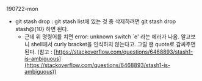 190722-mon

- git stash drop : git stash list에 있는 것 중 삭제하려면 git stash drop stash@{10} 하면 된다.
    - 근데 위 명령어를 치면 error: unknown switch `e' 라는 에러가 나옴. 알고보니 shell에서 curly bracket을 인식하지 않는다고. 그럴 땐 quote로 감싸주면 된다. (참고 : [https://stackoverflow.com/questions/6468893/stash1-is-ambiguous](https://stackoverflow.com/questions/6468893/stash1-is-ambiguous))

